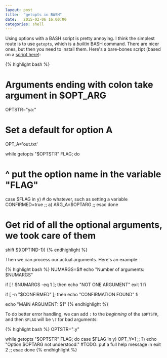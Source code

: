 ```yaml
---
layout: post
title:  "getopts in BASH"
date:   2015-02-06 16:00:00
categories: shell
---
```


Using options with a BASH script is pretty annoying. I think the simplest route is to use `getopts`, which is a *builtin* BASH command. There are nicer ones, but then you need to install them. Here's a bare-bones script (based on a [script here](http://tuxtweaks.com/2014/05/bash-getopts)):

{% highlight bash %}
# Arguments ending with colon take argument in $OPT_ARG
OPTSTR="ya:"

# Set a default for option A
OPT_A='out.txt'

while getopts "$OPTSTR" FLAG; do
#                       ^ put the option name in the variable "FLAG"
  case $FLAG in
    y)
        # do whatever, such as setting a variable
        CONFIRMED=true
        ;;
    a)
        ARG_A=$OPTARG
        ;;
  esac
done

# Get rid of all the optional arguments, we took care of them
shift $((OPTIND-1))
{% endhighlight %}

Then we can process our actual arguments. Here's an example:

{% highlight bash %}
NUMARGS=$#
echo "Number of arguments: $NUMARGS"

if [ ! $NUMARGS -eq 1 ]; then
  echo "NOT ONE ARGUMENT"
  exit 1
fi

if [ -n "$CONFIRMED" ]; then
    echo "CONFIRMATION FOUND"
fi

echo "MAIN ARGUMENT: $1"
{% endhighlight %}

To do better error handling, we can add `:` to the *beginning* of the `$OPTSTR`,
and then `$FLAG` will be `\?` for bad arguments:

{% highlight bash %}
OPTSTR=":y"

while getopts "$OPTSTR" FLAG; do
  case $FLAG in
    y)
        OPT_Y=1
        ;;
    \?)
        echo "Option $OPTARG not understood." #TODO: put a full help message in
        exit 2
        ;;
  esac
done
{% endhighlight %}
